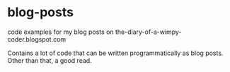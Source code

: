 blog-posts
==========

code examples for my blog posts on the-diary-of-a-wimpy-coder.blogspot.com

Contains a lot of code that can be written programmatically as blog posts. Other than that, a good read.
